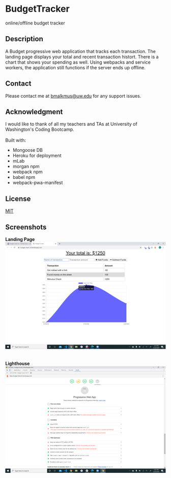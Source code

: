 # BudgetTracker
online/offline budget tracker
## Description
A Budget progressive web application that tracks each transaction. The landing page displays your total and recent transaction histort. There is a chart that shows your spending as well. Using webpacks and service workers, the application still functions if the server ends up offline.
## Contact
Please contact me at bmalkmus@uw.edu for any support issues.
## Acknowledgment
I would like to thank of all my teachers and TAs at University of Washington's Coding Bootcamp. <br><br>
Built with: <br>
* Mongoose DB <br>
* Heroku for deployment<br>
* mLab  <br>
* morgan npm <br>
* webpack npm <br>
* babel npm <br>
* webpack-pwa-manifest


## License
[MIT](https://choosealicense.com/licenses/mit/)

## Screenshots<br>
**Landing Page**<br>
![Screenshot](images/Budget-App.png)<br>
 <br><br>
 **Lighthouse**<br>
![Screenshot](images/Lighthouse-Audit.png)<br>
<br>
